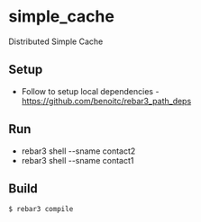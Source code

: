 simple_cache
=====

Distributed Simple Cache

Setup
-----

* Follow to setup local dependencies - https://github.com/benoitc/rebar3_path_deps

Run 
---
* rebar3 shell --sname contact2
* rebar3 shell --sname contact1


Build
-----

    $ rebar3 compile
